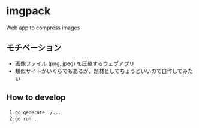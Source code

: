 # imgpack
Web app to compress images

## モチベーション
- 画像ファイル (png, jpeg) を圧縮するウェブアプリ
- 類似サイトがいくらでもあるが、題材としてちょうどいいので自作してみたい

## How to develop
1. `go generate ./...`
2. `go run .`
